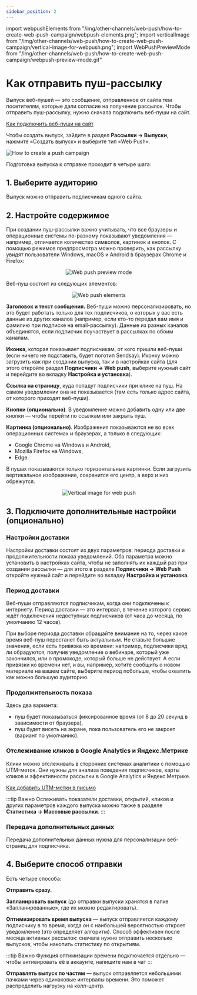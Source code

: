 ```yaml
---
sidebar_position: 2
---
```


import webpushElements from "/img/other-channels/web-push/how-to-create-web-push-campaign/webpush-elements.png";
import verticalImage from "/img/other-channels/web-push/how-to-create-web-push-campaign/vertical-image-for-webpush.png";
import WebPushPreviewMode from "/img/other-channels/web-push/how-to-create-web-push-campaign/webpush-preview-mode.gif"

# Как отправить пуш-рассылку

Выпуск веб-пушей — это сообщение, отправленное от сайта тем посетителям, которые дали согласие на получение рассылок. Чтобы отправить пуш-рассылку, нужно сначала подключить веб-пуши на сайт.

[Как подключить веб-пуши на сайт](./how-to-connect-web-push.mdx)

Чтобы создать выпуск, зайдите в раздел **Рассылки → Выпуски**, нажмите «Создать выпуск» и выберите тип «Web Push».

![How to create a push campaign](/img/other-channels/web-push/how-to-create-web-push-campaign/how-to-create-a-push-campaign.gif) <br/>

Подготовка выпуска к отправке проходит в четыре шага:

## 1. Выберите аудиторию

Выпуск можно отправить подписчикам одного сайта.

## 2. Настройте содержимое

При создании пуш-рассылки важно учитывать, что все браузеры и операционные системы по-разному показывают уведомления — например, отличается количество символов, картинок и кнопок. С помощью режимов предпросмотра можно проверить, как рассылку увидят пользователи Windows, macOS и Android в браузерах Chrome и Firefox:

<p align="center">
    <img src={WebPushPreviewMode} alt="Web push preview mode" />
</p>

Веб-пуш состоит из следующих элементов:

<p align="center">
    <img src={webpushElements} alt="Web push elements" />
</p>

**Заголовок и текст сообщения.** Веб-пуши можно персонализировать, но это будет работать только для тех подписчиков, о которых у вас есть данные из других каналов (например, если кто-то передал вам имя и фамилию при подписке на email-рассылку). Данные из разных каналов объединятся, если подписчик поучаствует в рассылках по обоим каналам.

**Иконка**, которая показывает подписчикам, от кого пришли веб-пуши (если ничего не подставить, будет логотип Sendsay). Иконку можно загрузить как при создании выпуска, так и в настройках сайта (для этого откройте раздел **Подписчики → Web push**, выберите нужный сайт и перейдите во вкладку **Настройка и установка**).

**Ссылка на страницу**, куда попадут подписчики при клике на пуш. На самом уведомлении она не показывается (там есть только адрес сайта, от которого приходят веб-пуши).

**Кнопки (опционально)**. В уведомление можно добавить одну или две кнопки — чтобы перейти по ссылкам или закрыть пуш.

**Картинка (опционально)**. Изображения показываются не во всех операционных системах и браузерах, а только в следующих:

- Google Chrome на Windows и Android,
- Mozilla Firefox на Windows,
- Edge.

В пушах показываются только горизонтальные картинки. Если загрузить вертикальное изображение, сохранится его центр, а верх и низ обрежутся.

<p align="center">
    <img src={verticalImage} alt="Vertical image for web push" />
</p>

## 3. Подключите дополнительные настройки (опционально)

### Настройки доставки

Настройки доставки состоят из двух параметров: периода доставки и продолжительности показа уведомлений. Оба параметра можно установить в настройках сайта, чтобы не заполнять их каждый раз при создании рассылки — для этого в разделе **Подписчики → Web Push** откройте нужный сайт и перейдите во вкладку **Настройка и установка**.

### Период доставки

Веб-пуши отправляются подписчикам, когда они подключены к интернету. Период доставки — это интервал, в течение которого сервис ждёт подключения недоступных подписчиков (от часа до месяца, по умолчанию 12 часов).

При выборе периода доставки обращайте внимание на то, через какое время веб-пуш перестанет быть актуальным. Не ставьте большие значения, если есть привязка ко времени: например, подписчики вряд ли обрадуются, получив уведомление о вебинаре, который уже закончился, или о промокоде, который больше не действует. А если привязки ко времени нет, и вы, например, хотите сообщить о новом материале на вашем сайте, выберите период побольше, чтобы охватить как можно большую аудиторию.

### Продолжительность показа

Здесь два варианта:

- пуш будет показываться фиксированное время (от 8 до 20 секунд в зависимости от браузера),
- пуш будет висеть на экране, пока пользователь его не закроет (вариант по умолчанию).

### Отслеживание кликов в Google Analytics и Яндекс.Метрике

Клики можно отслеживать в сторонних системах аналитики с помощью UTM-меток. Они нужны для анализа поведения подписчиков, карты кликов и эффективности рассылки в Google Analytics и Яндекс.Метрике.

[Как добавить UTM-метки в письмо](/docs/email-campaigns/settings/how-to-add-utm.md)

:::tip Важно
Ослеживать показатели доставки, открытий, кликов и других параметров каждого выпуска можно также в разделе **Статистика → Массовые рассылки**.
:::

### Передача дополнительных данных

Передача дополнительных данных нужна для персонализации веб-страниц для подписчика.

## 4. Выберите способ отправки

Есть четыре способа:

**Отправить сразу.**

**Запланировать выпуск** (до отправки выпуски хранятся в папке «Запланированные», где их можно редактировать).

**Оптимизировать время выпуска** — выпуск отправляется каждому подписчику в то время, когда он с наибольшей вероятностью откроет уведомление (это определяет алгоритм). Способ эффективен после месяца активных рассылок: сначала нужно отправить несколько выпусков, чтобы накопить статистику по открытиям.

:::tip Важно
Функция оптимизации времени подключается отдельно — чтобы активировать её в аккаунте, напишите нам в чат
:::

**Отправлять выпуск по частям** — выпуск отправляется небольшими пачками через одинаковые интервалы времени. Это поможет распределить нагрузку на колл-центр.

